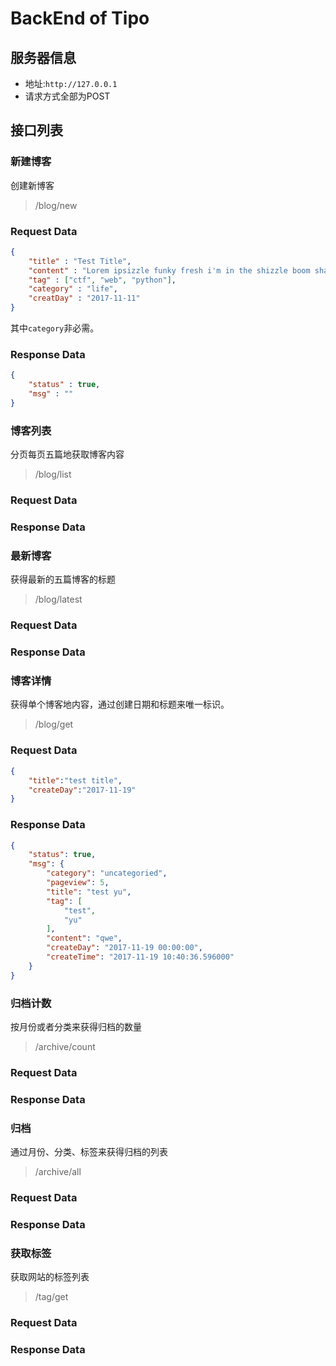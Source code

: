 # BackEnd of Tipo

## 服务器信息

 - 地址:`http://127.0.0.1`
 - 请求方式全部为POST

## 接口列表

### 新建博客
创建新博客

> /blog/new

### Request Data

```json
{
	"title" : "Test Title",
	"content" : "Lorem ipsizzle funky fresh i'm in the shizzle boom shackalack, consectetizzle adipiscing my shizz. Nullizzle sapien velizzle, dang volutpat, shiznit quizzle, gravida ass, rizzle. Pot get down get down tortor. Sed erizzle. Black go to hizzle dolizzle dapibizzle turpis fo shizzle my nizzle yo. Maurizzle pellentesque nibh et check it out. Bow wow wow check it out tortizzle. Pellentesque for sure rhoncizzle bow wow wow. In owned habitasse brizzle dictumst. Nizzle dapibizzle. Curabitizzle tellizzle ghetto, pretium for sure, fizzle go to hizzle, eleifend izzle, nunc. Dope suscipizzle. Integizzle boom shackalack velit ass purus.",
	"tag" : ["ctf", "web", "python"],
	"category" : "life",
	"creatDay" : "2017-11-11"
}
```

其中`category`非必需。

### Response Data

```json
{
	"status" : true,
	"msg" : ""
}
```

### 博客列表
分页每页五篇地获取博客内容

> /blog/list

### Request Data

### Response Data


### 最新博客
获得最新的五篇博客的标题

> /blog/latest

### Request Data

### Response Data


### 博客详情
获得单个博客地内容，通过创建日期和标题来唯一标识。

> /blog/get

### Request Data

```json
{
	"title":"test title",
	"createDay":"2017-11-19"
}
```

### Response Data

```json
{
    "status": true,
    "msg": {
        "category": "uncategoried",
        "pageview": 5,
        "title": "test yu",
        "tag": [
            "test",
            "yu"
        ],
        "content": "qwe",
        "createDay": "2017-11-19 00:00:00",
        "createTime": "2017-11-19 10:40:36.596000"
    }
}
```

### 归档计数
按月份或者分类来获得归档的数量

> /archive/count

### Request Data

### Response Data


### 归档
通过月份、分类、标签来获得归档的列表

> /archive/all

### Request Data

### Response Data


### 获取标签
获取网站的标签列表

> /tag/get

### Request Data

### Response Data


